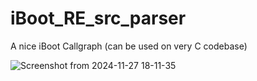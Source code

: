 # iBoot_RE_src_parser

A nice iBoot Callgraph (can be used on very C codebase)

![Screenshot from 2024-11-27 18-11-35](https://github.com/user-attachments/assets/abdb26b1-ee41-4aaa-b30c-5e5d6f4ee3e7)
